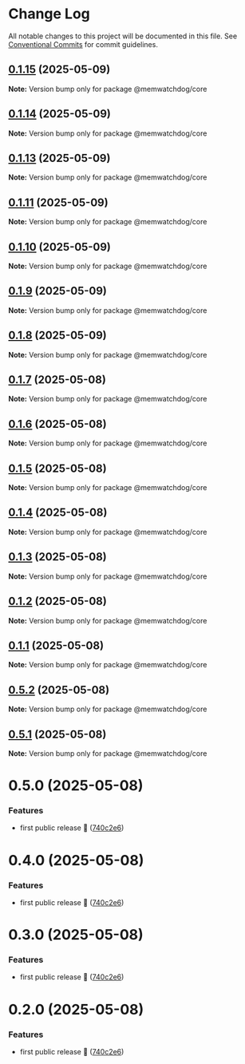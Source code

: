 # Change Log

All notable changes to this project will be documented in this file.
See [Conventional Commits](https://conventionalcommits.org) for commit guidelines.

## [0.1.15](https://github.com/Voskan/memwatchdog/compare/v0.1.14...v0.1.15) (2025-05-09)

**Note:** Version bump only for package @memwatchdog/core

## [0.1.14](https://github.com/Voskan/memwatchdog/compare/v0.1.13...v0.1.14) (2025-05-09)

**Note:** Version bump only for package @memwatchdog/core

## [0.1.13](https://github.com/Voskan/memwatchdog/compare/v0.1.12...v0.1.13) (2025-05-09)

**Note:** Version bump only for package @memwatchdog/core

## [0.1.11](https://github.com/Voskan/memwatchdog/compare/v0.1.10...v0.1.11) (2025-05-09)

**Note:** Version bump only for package @memwatchdog/core

## [0.1.10](https://github.com/Voskan/memwatchdog/compare/v0.1.9...v0.1.10) (2025-05-09)

**Note:** Version bump only for package @memwatchdog/core

## [0.1.9](https://github.com/Voskan/memwatchdog/compare/v0.1.8...v0.1.9) (2025-05-09)

**Note:** Version bump only for package @memwatchdog/core

## [0.1.8](https://github.com/Voskan/memwatchdog/compare/v0.1.7...v0.1.8) (2025-05-09)

**Note:** Version bump only for package @memwatchdog/core

## [0.1.7](https://github.com/Voskan/memwatchdog/compare/v0.1.6...v0.1.7) (2025-05-08)

**Note:** Version bump only for package @memwatchdog/core

## [0.1.6](https://github.com/Voskan/memwatchdog/compare/v0.1.1...v0.1.6) (2025-05-08)

**Note:** Version bump only for package @memwatchdog/core

## [0.1.5](https://github.com/Voskan/memwatchdog/compare/v0.1.1...v0.1.5) (2025-05-08)

**Note:** Version bump only for package @memwatchdog/core

## [0.1.4](https://github.com/Voskan/memwatchdog/compare/v0.1.1...v0.1.4) (2025-05-08)

**Note:** Version bump only for package @memwatchdog/core

## [0.1.3](https://github.com/Voskan/memwatchdog/compare/v0.1.1...v0.1.3) (2025-05-08)

**Note:** Version bump only for package @memwatchdog/core

## [0.1.2](https://github.com/Voskan/memwatchdog/compare/v0.1.1...v0.1.2) (2025-05-08)

**Note:** Version bump only for package @memwatchdog/core

## [0.1.1](https://github.com/Voskan/memwatchdog/compare/v0.5.0...v0.1.1) (2025-05-08)

**Note:** Version bump only for package @memwatchdog/core

## [0.5.2](https://github.com/Voskan/memwatchdog/compare/v0.5.0...v0.5.2) (2025-05-08)

**Note:** Version bump only for package @memwatchdog/core

## [0.5.1](https://github.com/Voskan/memwatchdog/compare/v0.5.0...v0.5.1) (2025-05-08)

**Note:** Version bump only for package @memwatchdog/core

# 0.5.0 (2025-05-08)

### Features

- first public release 🚀 ([740c2e6](https://github.com/Voskan/memwatchdog/commit/740c2e6c0397ff2188eb149f11e0509af914cf3d))

# 0.4.0 (2025-05-08)

### Features

- first public release 🚀 ([740c2e6](https://github.com/Voskan/memwatchdog/commit/740c2e6c0397ff2188eb149f11e0509af914cf3d))

# 0.3.0 (2025-05-08)

### Features

- first public release 🚀 ([740c2e6](https://github.com/Voskan/memwatchdog/commit/740c2e6c0397ff2188eb149f11e0509af914cf3d))

# 0.2.0 (2025-05-08)

### Features

- first public release 🚀 ([740c2e6](https://github.com/Voskan/memwatchdog/commit/740c2e6c0397ff2188eb149f11e0509af914cf3d))
